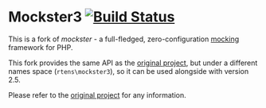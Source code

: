 # Mockster3 [![Build Status](https://travis-ci.org/rtens/mockster3.png?branch=master)](https://travis-ci.org/rtens/mockster3)

This is a fork of *mockster* - a full-fledged, zero-configuration [mocking] framework for PHP.

This fork provides the same API as the [original project], but under a different names space (`rtens\mockster3`), 
so it can be used alongside with version 2.5. 

Please refer to the [original project] for any information.

[mocking]: http://en.wikipedia.org/wiki/Mock_object
[original project]: http://github.com/rtens/mockster